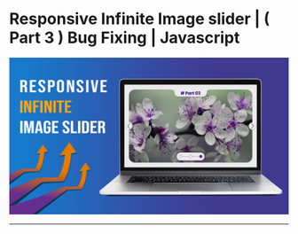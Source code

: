 # Responsive Infinite Image slider | ( Part 3 ) Bug Fixing | Javascript

![thumbnail](thumbnail.jpg)

----------------
